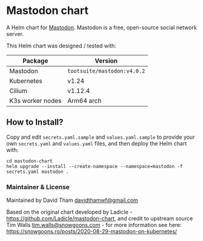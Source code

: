 # Mastodon chart

A Helm chart for [Mastodon](https://github.com/tootsuite/mastodon).
Mastodon is a free, open-source social network server.

This Helm chart was designed / tested with:

| Package | Version |
| ------- | ------- |
| Mastodon | `tootsuite/mastodon:v4.0.2` |
| Kubernetes | v1.24 |
| Cilium | v1.12.4 |
| K3s worker nodes | Arm64 arch  |

## How to Install?
Copy and edit `secrets.yaml.sample` and `values.yaml.sample` to provide your
own `secrets.yaml` and `values.yaml` files, and then deploy the Helm chart
with: 

```
cd mastodon-chart
helm upgrade --install --create-namespace --namespace=mastodon -f secrets.yaml mastodon .
```

### Maintainer & License
Maintained by David Tham <davidthamwf@gmail.com>

Based on the original chart developed by Ladicle - https://github.com/Ladicle/mastodon-chart, and credit to upstream source Tim Walls <tim.walls@snowgoons.com> - for more information see here: https://snowgoons.ro/posts/2020-08-29-mastodon-on-kubernetes/
